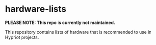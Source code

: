 # hardware-lists

**PLEASE NOTE: This repo is currently not maintained.**

This repository contains lists of hardware that is recommended to use in Hypriot projects. 

